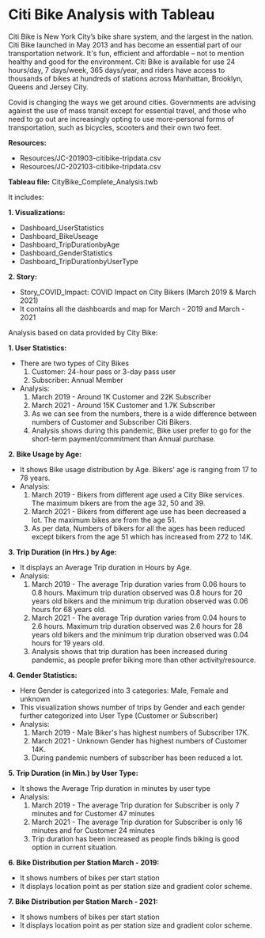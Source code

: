 # Citi Bike Analysis with Tableau
 
Citi Bike is New York City’s bike share system, and the largest in the nation. Citi Bike launched in May 2013 and has become an essential part of our transportation network. It's fun, efficient and affordable – not to mention healthy and good for the environment. Citi Bike is available for use 24 hours/day, 7 days/week, 365 days/year, and riders have access to thousands of bikes at hundreds of stations across Manhattan, Brooklyn, Queens and Jersey City.

Covid is changing the ways we get around cities. Governments are advising against the use of mass transit except for essential travel, and those who need to go out are increasingly opting to use more-personal forms of transportation, such as bicycles, scooters and their own two feet.

**Resources:**
- Resources/JC-201903-citibike-tripdata.csv
- Resources/JC-202103-citibike-tripdata.csv

**Tableau file:** CityBike_Complete_Analysis.twb

It includes:

**1. Visualizations:**
 - Dashboard_UserStatistics
 - Dashboard_BikeUseage
 - Dashboard_TripDurationbyAge
 - Dashboard_GenderStatistics
 - Dashboard_TripDurationbyUserType

**2. Story:**
 - Story_COVID_Impact: COVID Impact on City Bikers (March 2019 & March 2021)
 - It contains all the dashboards and map for March - 2019 and March - 2021

Analysis based on data provided by City Bike:

**1. User Statistics:**
- There are two types of City Bikes
  1. Customer: 24-hour pass or 3-day pass user
  2. Subscriber: Annual Member
- Analysis:
  1. March 2019 - Around 1K Customer and 22K Subscriber
  2. March 2021 - Around 15K Customer and 1.7K Subscriber
  3. As we can see from the numbers, there is a wide difference between numbers of Customer and Subscriber Citi Bikers.
  4. Analysis shows during this pandemic, Bike user prefer to go for the short-term payment/commitment than Annual purchase.

**2. Bike Usage by Age:**
- It shows Bike usage distribution by Age. Bikers' age is ranging from 17 to 78 years.
- Analysis:
  1. March 2019 - Bikers from different age used a City Bike services. The maximum bikers are from the age 32, 50 and 39. 
  2. March 2021 - Bikers from different age use has been decreased a lot. The maximum bikes are from the age 51.
  3. As per data, Numbers of bikers for all the ages has been reduced except bikers from the age 51 which has increased from 272 to 14K.

**3. Trip Duration (in Hrs.) by Age:**
- It displays an Average Trip duration in Hours by Age.
- Analysis:
  1. March 2019 - The average Trip duration varies from 0.06 hours to 0.8 hours. Maximum trip duration observed was 0.8 hours for 20 years old bikers and the minimum trip duration observed was 0.06 hours for 68 years old.
  2. March 2021 - The average Trip duration varies from 0.04 hours to 2.6 hours. Maximum trip duration observed was 2.6 hours for 28 years old bikers and the minimum trip duration observed was 0.04 hours for 19 years old.
  3. Analysis shows that trip duration has been increased during pandemic, as people prefer biking more than other activity/resource.

**4. Gender Statistics:**
- Here Gender is categorized into 3 categories: Male, Female and unknown
- This visualization shows number of trips by Gender and each gender further categorized into User Type (Customer or Subscriber)
- Analysis:
  1. March 2019 - Male Biker's has highest numbers of Subscriber 17K.
  2. March 2021 - Unknown Gender has highest numbers of Customer 14K.
  3. During pandemic numbers of subscriber has been reduced a lot.

**5. Trip Duration (in Min.) by User Type:**
- It shows the Average Trip duration in minutes by user type
- Analysis:
  1. March 2019 - The average Trip duration for Subscriber is only 7 minutes and for Customer 47 minutes
  2. March 2021 - The average Trip duration for Subscriber is only 16 minutes and for Customer 24 minutes
  3. Trip duration has been increased as people finds biking is good option in current situation.

**6. Bike Distribution per Station March - 2019:**
- It shows numbers of bikes per start station
- It displays location point as per station size and gradient color scheme.

**7. Bike Distribution per Station March - 2021:**
- It shows numbers of bikes per start station
- It displays location point as per station size and gradient color scheme.


